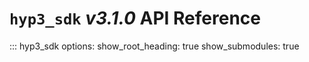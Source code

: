 # `hyp3_sdk` *v3.1.0* API Reference

::: hyp3_sdk
    options:
        show_root_heading: true
        show_submodules: true
